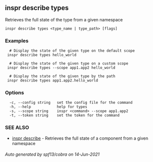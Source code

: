 ## inspr describe types

Retrieves the full state of the type from a given namespace

```
inspr describe types <type_name | type_path> [flags]
```

### Examples

```
  # Display the state of the given type on the default scope
 inspr describe types hello_world

  # Display the state of the given type on a custom scope
 inspr describe types --scope app1.app2 hello_world

  # Display the state of the given type by the path
 inspr describe types app1.app2.hello_world

```

### Options

```
  -c, --config string   set the config file for the command
  -h, --help            help for types
  -s, --scope string    inspr <command> --scope app1.app2
  -t, --token string    set the token for the command
```

### SEE ALSO

* [inspr describe](inspr_describe.md)	 - Retrieves the full state of a component from a given namespace

###### Auto generated by spf13/cobra on 14-Jun-2021
